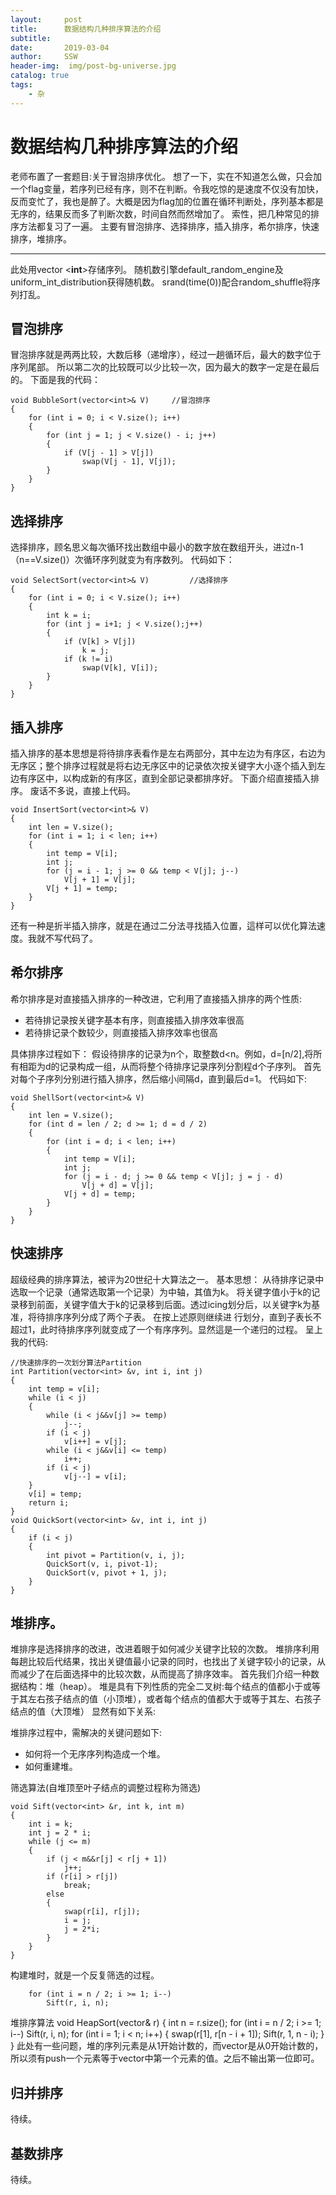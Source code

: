 ```yaml
---
layout:     post
title:      数据结构几种排序算法的介绍
subtitle:   
date:       2019-03-04
author:     SSW
header-img:  img/post-bg-universe.jpg
catalog: true
tags:
    - 杂
---
```


# 数据结构几种排序算法的介绍

老师布置了一套题目:关于冒泡排序优化。
	想了一下，实在不知道怎么做，只会加一个flag变量，若序列已经有序，则不在判断。令我吃惊的是速度不仅没有加快，反而变忙了，我也是醉了。大概是因为flag加的位置在循环判断处，序列基本都是无序的，结果反而多了判断次数，时间自然而然增加了。
	索性，把几种常见的排序方法都复习了一遍。
	主要有冒泡排序、选择排序，插入排序，希尔排序，快速排序，堆排序。
	


----------


此处用vector <**int**>存储序列。
随机数引擎default_random_engine及uniform_int_distribution获得随机数。
srand(time(0))配合random_shuffle将序列打乱。

冒泡排序
----
冒泡排序就是两两比较，大数后移（递增序），经过一趟循环后，最大的数字位于序列尾部。
所以第二次的比较既可以少比较一次，因为最大的数字一定是在最后的。
下面是我的代码：

```
void BubbleSort(vector<int>& V)		//冒泡排序
{
	for (int i = 0; i < V.size(); i++)
	{
		for (int j = 1; j < V.size() - i; j++)
		{
			if (V[j - 1] > V[j])
				swap(V[j - 1], V[j]);
		}
	}
}

```
	



选择排序
----
选择排序，顾名思义每次循环找出数组中最小的数字放在数组开头，进过n-1（n==V.size()）次循环序列就变为有序数列。
代码如下：

```
void SelectSort(vector<int>& V)			//选择排序
{
	for (int i = 0; i < V.size(); i++)
	{
		int k = i;
		for (int j = i+1; j < V.size();j++)
		{
			if (V[k] > V[j])
				k = j;
			if (k != i)
				swap(V[k], V[i]);
		}
	}
}

```

插入排序
----
插入排序的基本思想是将待排序表看作是左右两部分，其中左边为有序区，右边为无序区；整个排序过程就是将右边无序区中的记录依次按关键字大小逐个插入到左边有序区中，以构成新的有序区，直到全部记录都排序好。
	下面介绍直接插入排序。
	废话不多说，直接上代码。
```
void InsertSort(vector<int>& V)
{
	int len = V.size();
	for (int i = 1; i < len; i++)
	{
		int temp = V[i];
		int j;
		for (j = i - 1; j >= 0 && temp < V[j]; j--)
			V[j + 1] = V[j];
		V[j + 1] = temp;
	}
}
```
还有一种是折半插入排序，就是在通过二分法寻找插入位置，這样可以优化算法速度。我就不写代码了。

希尔排序
----
希尔排序是对直接插入排序的一种改进，它利用了直接插入排序的两个性质:

 - 若待排记录按关键字基本有序，则直接插入排序效率很高
 - 若待排记录个数较少，则直接插入排序效率也很高
 
 具体排序过程如下：
 假设待排序的记录为n个，取整数d<n。例如，d=[n/2],将所有相距为d的记录构成一组，从而将整个待排序记录序列分割程d个子序列。
 首先对每个子序列分别进行插入排序，然后缩小间隔d，直到最后d=1。
 代码如下:
 

```
void ShellSort(vector<int>& V)
{
	int len = V.size();
	for (int d = len / 2; d >= 1; d = d / 2)
	{
		for (int i = d; i < len; i++)
		{
			int temp = V[i];
			int j;
			for (j = i - d; j >= 0 && temp < V[j]; j = j - d)
				V[j + d] = V[j];
			V[j + d] = temp;
		}
	}
}

```

快速排序
----
超级经典的排序算法，被评为20世纪十大算法之一。
基本思想：
	从待排序记录中选取一个记录（通常选取第一个记录）为中轴，其值为k。
	将关键字值小于k的记录移到前面，关键字值大于k的记录移到后面。透过icing划分后，以关键字k为基准，将待排序序列分成了两个子表。
	在按上述原则继续进
	行划分，直到子表长不超过1，此时待排序序列就变成了一个有序序列。显然這是一个递归的过程。
	呈上我的代码:
	

```
//快速排序的一次划分算法Partition
int Partition(vector<int> &v, int i, int j)
{
	int temp = v[i];
	while (i < j)
	{
		while (i < j&&v[j] >= temp)
			j--;
		if (i < j)
			v[i++] = v[j];
		while (i < j&&v[i] <= temp)
			i++;
		if (i < j)
			v[j--] = v[i];
	}
	v[i] = temp;
	return i;
}
void QuickSort(vector<int> &v, int i, int j)
{
	if (i < j)
	{
		int pivot = Partition(v, i, j);
		QuickSort(v, i, pivot-1);
		QuickSort(v, pivot + 1, j);
	}
}
```

堆排序。
----
堆排序是选择排序的改进，改进着眼于如何减少关键字比较的次数。
堆排序利用每趟比较后代结果，找出关键值最小记录的同时，也找出了关键字较小的记录，从而减少了在后面选择中的比较次数，从而提高了排序效率。
首先我们介绍一种数据结构：堆（heap）。
堆是具有下列性质的完全二叉树:每个结点的值都小于或等于其左右孩子结点的值（小顶堆），或者每个结点的值都大于或等于其左、右孩子结点的值（大顶堆）
显然有如下关系:

堆排序过程中，需解决的关键问题如下:

 - 如何将一个无序序列构造成一个堆。
 - 如何重建堆。

筛选算法(自堆顶至叶子结点的调整过程称为筛选)

```
void Sift(vector<int> &r, int k, int m)
{
	int i = k;
	int j = 2 * i;
	while (j <= m)
	{
		if (j < m&&r[j] < r[j + 1])
			j++;
		if (r[i] > r[j])
			break;
		else
		{
			swap(r[i], r[j]);
			i = j;
			j = 2*i;
		}
	}
}
```
构建堆时，就是一个反复筛选的过程。

```
	for (int i = n / 2; i >= 1; i--)
		Sift(r, i, n);

```
堆排序算法
void HeapSort(vector<int>& r)
{
	int n = r.size();
	for (int i = n / 2; i >= 1; i--)
		Sift(r, i, n);
	for (int i = 1; i < n; i++)
	{
		swap(r[1], r[n - i + 1]);
		Sift(r, 1, n - i);
	}
}
此处有一些问题，堆的序列元素是从1开始计数的，而vector是从0开始计数的，所以须有push一个元素等于vector中第一个元素的值。之后不输出第一位即可。

归并排序
----
待续。

基数排序
----
待续。


